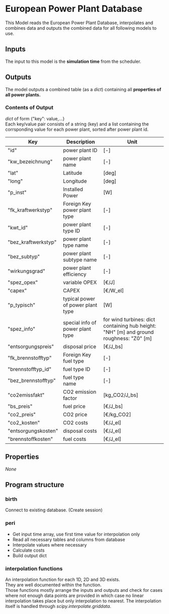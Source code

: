 # European Power Plant Database

This Model reads the European Power Plant Database, interpolates and combines data and outputs the combined 
data for all following models to use.

## Inputs
The input to this model is the **simulation time** from the scheduler.

## Outputs
The model outputs a combined table (as a *dict*) containing all **properties of all power plants.**

### Contents of Output
*dict* of form {"key": value,...}\
Each key/value pair consists of a string (key) and a list containing the corrsponding value for each power plant,
sorted after power plant id.

Key | Description | Unit
--- | --- | --- |
"id" | power plant ID | [-]
"kw_bezeichnung" | power plant name | [-]
"lat" | Latitude | [deg]
"long" | Longitude | [deg]
"p_inst" | Installed Power | [W]
"fk_kraftwerkstyp" | Foreign Key power plant type| [-]
"kwt_id" | power plant type ID | [-]
"bez_kraftwerkstyp" | power plant type name | [-]
"bez_subtyp" | power plant subtype name | [-]
"wirkungsgrad" | power plant efficiency | [-]
"spez_opex" | variable OPEX | [€/J]
"capex" | CAPEX | [€/W_el]
"p_typisch" | typical power of power plant type | [W]
"spez_info" | special info of power plant type| for wind turbines: dict containing hub height: "NH" [m] and ground roughness: "Z0" [m]
"entsorgungspreis" | disposal price | [€/J_bs]
"fk_brennstofftyp" | Foreign Key fuel type | [-]
"brennstofftyp_id" | fuel type ID | [-]
"bez_brennstofftyp" | fuel type name | [-]
"co2emissfakt" | CO2 emission factor | [kg_CO2/J_bs]
"bs_preis" | fuel price | [€/J_bs]
"co2_preis" | CO2 price | [€/kg_CO2]
"co2_kosten" | CO2 costs | [€/J_el]
"entsorgungskosten" | disposal costs | [€/J_el]
"brennstoffkosten" | fuel costs | [€/J_el]

## Properties
*None*

## Program structure
### birth
Connect to existing database. (Create session)

### peri
- Get input time array, use first time value for interpolation only
- Read all necessary tables and columns from database
- Interpolate values where necessary
- Calculate costs
- Build output dict

### interpolation functions
An interpolation function for each 1D, 2D and 3D exists.\
They are well documented within the function.\
Those functions mostly arrange the inputs and outputs and check for cases where not enough data points are provided
in which case no linear interpolation takes place but only interpolation to nearest.
The interpolation itself is handled through *scipy.interpolate.griddata*.